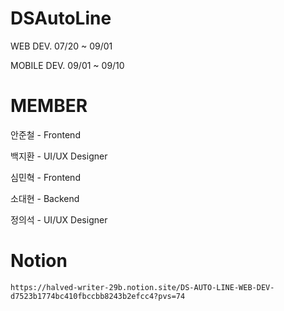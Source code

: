 # DSAutoLine

  WEB DEV. 07/20 ~ 09/01
  
  MOBILE DEV. 09/01 ~ 09/10

# MEMBER
  안준철 - Frontend
  
  백지환 - UI/UX Designer
  
  심민혁 - Frontend
  
  소대현 - Backend
  
  정의석 - UI/UX Designer
  
# Notion
    https://halved-writer-29b.notion.site/DS-AUTO-LINE-WEB-DEV-d7523b1774bc410fbccbb8243b2efcc4?pvs=74
